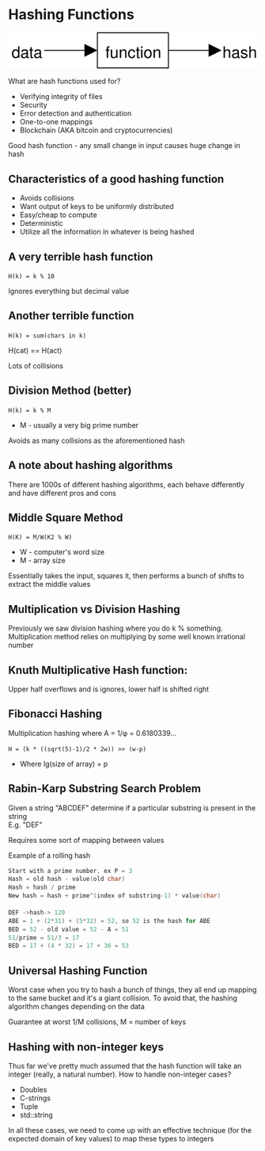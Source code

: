 # Hashing Functions

![](../images/hashing_function.svg)

What are hash functions used for?

* Verifying integrity of files
* Security
* Error detection and authentication
* One-to-one mappings
* Blockchain (AKA bitcoin and cryptocurrencies)

Good hash function - any small change in input causes huge change in hash

## Characteristics of a good hashing function

* Avoids collisions
* Want output of keys to be uniformly distributed
* Easy/cheap to compute
* Deterministic
* Utilize all the information in whatever is being hashed

## A very terrible hash function

`H(k) = k % 10`

Ignores everything but decimal value

## Another terrible function

`H(k) = sum(chars in k)`

H(cat) == H(act)

Lots of collisions

## Division Method (better)

`H(k) = k % M`

* M - usually a very big prime number

Avoids as many collisions as the aforementioned hash

## A note about hashing algorithms

There are 1000s of different hashing algorithms, each behave differently and have different pros and cons

## Middle Square Method

`H(K) = M/W(K2 % W)`

* W - computer's word size
* M - array size

Essentially takes the input, squares it, then performs a bunch of shifts to extract the middle values

## Multiplication vs Division Hashing

Previously we saw division hashing where you do k % something. Multiplication method relies on multiplying by some well known irrational number

## Knuth Multiplicative Hash function:

Upper half overflows and is ignores, lower half is shifted right

## Fibonacci Hashing

Multiplication hashing where A = 1/φ = 0.6180339…

`H = (k * ((sqrt(5)-1)/2 * 2w)) >> (w-p)`

* Where lg(size of array) = p

## Rabin-Karp Substring Search Problem

Given a string "ABCDEF" determine if a particular substring is present in the string  
E.g. "DEF"

Requires some sort of mapping between values

Example of a rolling hash

```c++
Start with a prime number, ex P = 3
Hash = old hash - value(old char)
Hash = hash / prime
New hash = hash + prime^(index of substring-1) * value(char)

DEF ->hash-> 120
ABE = 1 + (2*31) + (5*32) = 52, so 52 is the hash for ABE
BED = 52 - old value = 52 - A = 51
51/prime = 51/3 = 17
BED = 17 + (4 * 32) = 17 + 36 = 53
```

## Universal Hashing Function

Worst case when you try to hash a bunch of things, they all end up mapping to the same bucket and it's a giant collision. To avoid that, the hashing algorithm changes depending on the data

Guarantee at worst 1/M collisions, M = number of keys

## Hashing with non-integer keys

Thus far we've pretty much assumed that the hash function will take an integer (really, a natural number). How to handle non-integer cases?

* Doubles
* C-strings
* Tuple
* std::string

In all these cases, we need to come up with an effective technique (for the expected domain of key values) to map these types to integers
